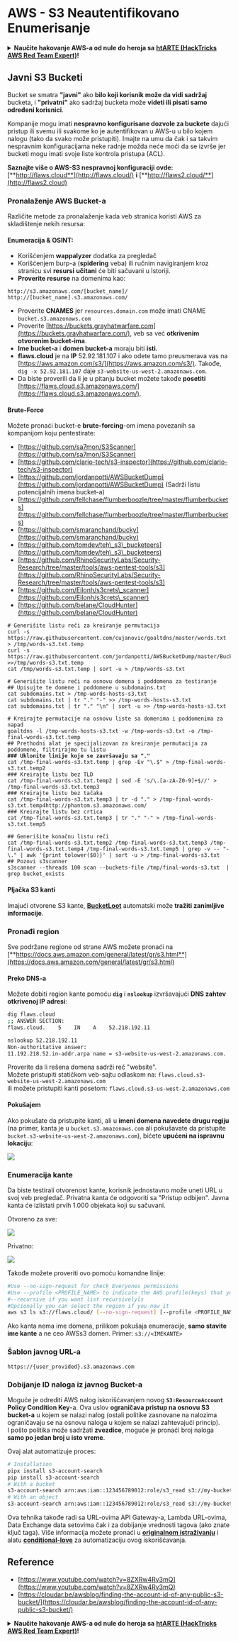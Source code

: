 # AWS - S3 Neautentifikovano Enumerisanje

<details>

<summary><strong>Naučite hakovanje AWS-a od nule do heroja sa</strong> <a href="https://training.hacktricks.xyz/courses/arte"><strong>htARTE (HackTricks AWS Red Team Expert)</strong></a><strong>!</strong></summary>

Drugi načini podrške HackTricks-u:

* Ako želite da vidite **vašu kompaniju reklamiranu na HackTricks-u** ili da **preuzmete HackTricks u PDF formatu** proverite [**PLANOVE ZA PRIJAVU**](https://github.com/sponsors/carlospolop)!
* Nabavite [**zvanični PEASS & HackTricks swag**](https://peass.creator-spring.com)
* Otkrijte [**The PEASS Family**](https://opensea.io/collection/the-peass-family), našu kolekciju ekskluzivnih [**NFT-ova**](https://opensea.io/collection/the-peass-family)
* **Pridružite se** 💬 [**Discord grupi**](https://discord.gg/hRep4RUj7f) ili [**telegram grupi**](https://t.me/peass) ili nas **pratite** na **Twitteru** 🐦 [**@hacktricks\_live**](https://twitter.com/hacktricks\_live)**.**
* **Podelite svoje hakovanje trikove slanjem PR-ova na** [**HackTricks**](https://github.com/carlospolop/hacktricks) i [**HackTricks Cloud**](https://github.com/carlospolop/hacktricks-cloud) github repozitorijume.

</details>

## Javni S3 Bucketi

Bucket se smatra **"javni"** ako **bilo koji korisnik može da vidi sadržaj** bucketa, i **"privatni"** ako sadržaj bucketa može **videti ili pisati samo određeni korisnici**.

Kompanije mogu imati **nespravno konfigurisane dozvole za buckete** dajući pristup ili svemu ili svakome ko je autentifikovan u AWS-u u bilo kojem nalogu (tako da svako može pristupiti). Imajte na umu da čak i sa takvim nespravnim konfiguracijama neke radnje možda neće moći da se izvrše jer bucketi mogu imati svoje liste kontrola pristupa (ACL).

**Saznajte više o AWS-S3 nespravnoj konfiguraciji ovde:** [**http://flaws.cloud**](http://flaws.cloud/) **i** [**http://flaws2.cloud/**](http://flaws2.cloud)

### Pronalaženje AWS Bucket-a

Različite metode za pronalaženje kada veb stranica koristi AWS za skladištenje nekih resursa:

#### Enumeracija & OSINT:

* Korišćenjem **wappalyzer** dodatka za pregledač
* Korišćenjem burp-a (**spidering** veba) ili ručnim navigiranjem kroz stranicu svi **resursi** **učitani** će biti sačuvani u Istoriji.
*   **Proverite resurse** na domenima kao:

```
http://s3.amazonaws.com/[bucket_name]/
http://[bucket_name].s3.amazonaws.com/
```
* Proverite **CNAMES** jer `resources.domain.com` može imati CNAME `bucket.s3.amazonaws.com`
* Proverite [https://buckets.grayhatwarfare.com](https://buckets.grayhatwarfare.com/), veb sa već **otkrivenim otvorenim bucket-ima**.
* **Ime bucket-a** i **domen bucket-a** moraju biti **isti.**
* **flaws.cloud** je na **IP** 52.92.181.107 i ako odete tamo preusmerava vas na [https://aws.amazon.com/s3/](https://aws.amazon.com/s3/). Takođe, `dig -x 52.92.181.107` daje `s3-website-us-west-2.amazonaws.com`.
* Da biste proverili da li je u pitanju bucket možete takođe **posetiti** [https://flaws.cloud.s3.amazonaws.com/](https://flaws.cloud.s3.amazonaws.com/).

#### Brute-Force

Možete pronaći bucket-e **brute-forcing**-om imena povezanih sa kompanijom koju pentestirate:

* [https://github.com/sa7mon/S3Scanner](https://github.com/sa7mon/S3Scanner)
* [https://github.com/clario-tech/s3-inspector](https://github.com/clario-tech/s3-inspector)
* [https://github.com/jordanpotti/AWSBucketDump](https://github.com/jordanpotti/AWSBucketDump) (Sadrži listu potencijalnih imena bucket-a)
* [https://github.com/fellchase/flumberboozle/tree/master/flumberbuckets](https://github.com/fellchase/flumberboozle/tree/master/flumberbuckets)
* [https://github.com/smaranchand/bucky](https://github.com/smaranchand/bucky)
* [https://github.com/tomdev/teh\_s3\_bucketeers](https://github.com/tomdev/teh\_s3\_bucketeers)
* [https://github.com/RhinoSecurityLabs/Security-Research/tree/master/tools/aws-pentest-tools/s3](https://github.com/RhinoSecurityLabs/Security-Research/tree/master/tools/aws-pentest-tools/s3)
* [https://github.com/Eilonh/s3crets\_scanner](https://github.com/Eilonh/s3crets\_scanner)
* [https://github.com/belane/CloudHunter](https://github.com/belane/CloudHunter)

<pre class="language-bash"><code class="lang-bash"># Generišite listu reči za kreiranje permutacija
curl -s https://raw.githubusercontent.com/cujanovic/goaltdns/master/words.txt > /tmp/words-s3.txt.temp
curl -s https://raw.githubusercontent.com/jordanpotti/AWSBucketDump/master/BucketNames.txt >>/tmp/words-s3.txt.temp
cat /tmp/words-s3.txt.temp | sort -u > /tmp/words-s3.txt

# Generišite listu reči na osnovu domena i poddomena za testiranje
## Upisujte te domene i poddomene u subdomains.txt
cat subdomains.txt > /tmp-words-hosts-s3.txt
cat subdomains.txt | tr "." "-" >> /tmp-words-hosts-s3.txt
cat subdomains.txt | tr "." "\n" | sort -u >> /tmp-words-hosts-s3.txt

# Kreirajte permutacije na osnovu liste sa domenima i poddomenima za napad
goaltdns -l /tmp-words-hosts-s3.txt -w /tmp-words-s3.txt -o /tmp-final-words-s3.txt.temp
## Prethodni alat je specijalizovan za kreiranje permutacija za poddomene, filtrirajmo tu listu
<strong>### Uklonite linije koje se završavaju sa "."
</strong>cat /tmp-final-words-s3.txt.temp | grep -Ev "\.$" > /tmp-final-words-s3.txt.temp2
### Kreirajte listu bez TLD
cat /tmp-final-words-s3.txt.temp2 | sed -E 's/\.[a-zA-Z0-9]+$//' > /tmp-final-words-s3.txt.temp3
### Kreirajte listu bez tačaka
cat /tmp-final-words-s3.txt.temp3 | tr -d "." > /tmp-final-words-s3.txt.temp4http://phantom.s3.amazonaws.com/
### Kreirajte listu bez crtica
cat /tmp-final-words-s3.txt.temp3 | tr "." "-" > /tmp-final-words-s3.txt.temp5

## Generišite konačnu listu reči
cat /tmp-final-words-s3.txt.temp2 /tmp-final-words-s3.txt.temp3 /tmp-final-words-s3.txt.temp4 /tmp-final-words-s3.txt.temp5 | grep -v -- "-\." | awk '{print tolower($0)}' | sort -u > /tmp-final-words-s3.txt
## Pozovi s3scanner
s3scanner --threads 100 scan --buckets-file /tmp/final-words-s3.txt  | grep bucket_exists
</code></pre>

#### Pljačka S3 kanti

Imajući otvorene S3 kante, [**BucketLoot**](https://github.com/redhuntlabs/BucketLoot) automatski može **tražiti zanimljive informacije**.

### Pronađi region

Sve podržane regione od strane AWS možete pronaći na [**https://docs.aws.amazon.com/general/latest/gr/s3.html**](https://docs.aws.amazon.com/general/latest/gr/s3.html)

#### Preko DNS-a

Možete dobiti region kante pomoću **`dig`** i **`nslookup`** izvršavajući **DNS zahtev otkrivenoj IP adresi**:
```bash
dig flaws.cloud
;; ANSWER SECTION:
flaws.cloud.    5    IN    A    52.218.192.11

nslookup 52.218.192.11
Non-authoritative answer:
11.192.218.52.in-addr.arpa name = s3-website-us-west-2.amazonaws.com.
```
Proverite da li rešena domena sadrži reč "website".\
Možete pristupiti statičkom veb-sajtu odlaskom na: `flaws.cloud.s3-website-us-west-2.amazonaws.com`\
ili možete pristupiti kanti posetom: `flaws.cloud.s3-us-west-2.amazonaws.com`

#### Pokušajem

Ako pokušate da pristupite kanti, ali u **imeni domena navedete drugu regiju** (na primer, kanta je u `bucket.s3.amazonaws.com` ali pokušavate da pristupite `bucket.s3-website-us-west-2.amazonaws.com`), bićete **upućeni na ispravnu lokaciju**:

![](<../../../.gitbook/assets/image (57).png>)

### Enumeracija kante

Da biste testirali otvorenost kante, korisnik jednostavno može uneti URL u svoj veb pregledač. Privatna kanta će odgovoriti sa "Pristup odbijen". Javna kanta će izlistati prvih 1.000 objekata koji su sačuvani.

Otvoreno za sve:

![](<../../../.gitbook/assets/image (67).png>)

Privatno:

![](<../../../.gitbook/assets/image (78).png>)

Takođe možete proveriti ovo pomoću komandne linije:
```bash
#Use --no-sign-request for check Everyones permissions
#Use --profile <PROFILE_NAME> to indicate the AWS profile(keys) that youwant to use: Check for "Any Authenticated AWS User" permissions
#--recursive if you want list recursivelyls
#Opcionally you can select the region if you now it
aws s3 ls s3://flaws.cloud/ [--no-sign-request] [--profile <PROFILE_NAME>] [ --recursive] [--region us-west-2]
```
Ako kanta nema ime domena, prilikom pokušaja enumeracije, **samo stavite ime kante** a ne ceo AWSs3 domen. Primer: `s3://<IMEKANTE>`

### Šablon javnog URL-a
```
https://{user_provided}.s3.amazonaws.com
```
### Dobijanje ID naloga iz javnog Bucket-a

Moguće je odrediti AWS nalog iskorišćavanjem novog **`S3:ResourceAccount`** **Policy Condition Key**-a. Ova uslov **ograničava pristup na osnovu S3 bucket-a** u kojem se nalazi nalog (ostali politike zasnovane na nalozima ograničavaju se na osnovu naloga u kojem se nalazi zahtevajući princip).\
I pošto politika može sadržati **zvezdice**, moguće je pronaći broj naloga **samo po jedan broj u isto vreme**.

Ovaj alat automatizuje proces:
```bash
# Installation
pipx install s3-account-search
pip install s3-account-search
# With a bucket
s3-account-search arn:aws:iam::123456789012:role/s3_read s3://my-bucket
# With an object
s3-account-search arn:aws:iam::123456789012:role/s3_read s3://my-bucket/path/to/object.ext
```
Ova tehnika takođe radi sa URL-ovima API Gateway-a, Lambda URL-ovima, Data Exchange data setovima čak i za dobijanje vrednosti tagova (ako znate ključ taga). Više informacija možete pronaći u [**originalnom istraživanju**](https://blog.plerion.com/conditional-love-for-aws-metadata-enumeration/) i alatu [**conditional-love**](https://github.com/plerionhq/conditional-love/) za automatizaciju ovog iskorišćavanja.

## Reference

* [https://www.youtube.com/watch?v=8ZXRw4Ry3mQ](https://www.youtube.com/watch?v=8ZXRw4Ry3mQ)
* [https://cloudar.be/awsblog/finding-the-account-id-of-any-public-s3-bucket/](https://cloudar.be/awsblog/finding-the-account-id-of-any-public-s3-bucket/)

<details>

<summary><strong>Naučite hakovanje AWS-a od nule do heroja sa</strong> <a href="https://training.hacktricks.xyz/courses/arte"><strong>htARTE (HackTricks AWS Red Team Expert)</strong></a><strong>!</strong></summary>

Drugi načini podrške HackTricks-u:

* Ako želite da vidite **vašu kompaniju reklamiranu na HackTricks-u** ili **preuzmete HackTricks u PDF formatu** proverite [**PLANOVE ZA PRIJAVU**](https://github.com/sponsors/carlospolop)!
* Nabavite [**zvanični PEASS & HackTricks swag**](https://peass.creator-spring.com)
* Otkrijte [**The PEASS Family**](https://opensea.io/collection/the-peass-family), našu kolekciju ekskluzivnih [**NFT-ova**](https://opensea.io/collection/the-peass-family)
* **Pridružite se** 💬 [**Discord grupi**](https://discord.gg/hRep4RUj7f) ili [**telegram grupi**](https://t.me/peass) ili nas **pratite** na **Twitteru** 🐦 [**@hacktricks\_live**](https://twitter.com/hacktricks\_live)**.**
* **Podelite svoje hakovanje trikove slanjem PR-ova na** [**HackTricks**](https://github.com/carlospolop/hacktricks) i [**HackTricks Cloud**](https://github.com/carlospolop/hacktricks-cloud) github repozitorijume.

</details>

